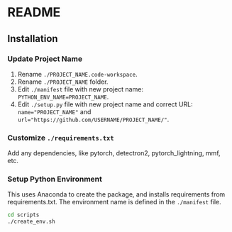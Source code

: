 # README

## Installation

### Update Project Name

1. Rename `./PROJECT_NAME.code-workspace`.
2. Rename `./PROJECT_NAME` folder.
3. Edit `./manifest` file with new project name: `PYTHON_ENV_NAME=PROJECT_NAME`.
4. Edit `./setup.py` file with new project name and correct URL: `name="PROJECT_NAME"` and `url="https://github.com/USERNAME/PROJECT_NAME/"`.

### Customize `./requirements.txt`

Add any dependencies, like pytorch, detectron2, pytorch_lightning, mmf, etc.

### Setup Python Environment

This uses Anaconda to create the package, and installs requirements from requirements.txt. The environment name is defined in the `./manifest` file.

```bash
cd scripts
./create_env.sh
```
